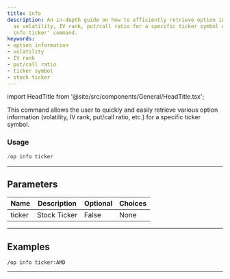 ```yaml
---
title: info
description: An in-depth guide on how to efficiently retrieve option information such
  as volatility, IV rank, put/call ratio for a specific ticker symbol using the 'op
  info ticker' command.
keywords:
- option information
- volatility
- IV rank
- put/call ratio
- ticker symbol
- stock ticker
---
```


import HeadTitle from '@site/src/components/General/HeadTitle.tsx';

<HeadTitle title="options: info - Discord Reference | OpenBB Bot Docs" />

This command allows the user to quickly and easily retrieve various option information (volatility, IV rank, put/call ratio, etc.) for a specific ticker symbol.

### Usage

```python wordwrap
/op info ticker
```

---

## Parameters

| Name | Description | Optional | Choices |
| ---- | ----------- | -------- | ------- |
| ticker | Stock Ticker | False | None |


---

## Examples

```
/op info ticker:AMD
```

---
